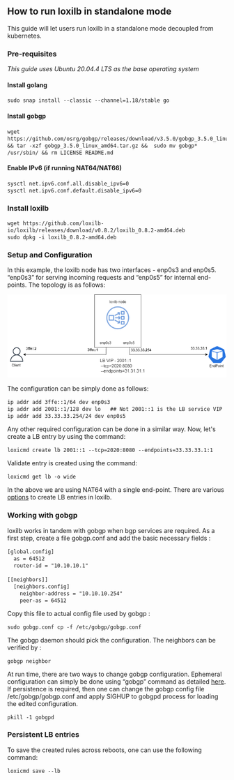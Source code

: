 ## How to run loxilb in standalone mode

This guide will let users run loxilb in a standalone mode decoupled from kubernetes.

### Pre-requisites 

*This guide uses Ubuntu 20.04.4 LTS as the base operating system*

#### Install golang    
```
sudo snap install --classic --channel=1.18/stable go
```

#### Install gobgp   
```
wget https://github.com/osrg/gobgp/releases/download/v3.5.0/gobgp_3.5.0_linux_amd64.tar.gz && tar -xzf gobgp_3.5.0_linux_amd64.tar.gz &&  sudo mv gobgp* /usr/sbin/ && rm LICENSE README.md
```

#### Enable IPv6 (if running NAT64/NAT66)   
```
sysctl net.ipv6.conf.all.disable_ipv6=0
sysctl net.ipv6.conf.default.disable_ipv6=0
```

### Install loxilb 

```
wget https://github.com/loxilb-io/loxilb/releases/download/v0.8.2/loxilb_0.8.2-amd64.deb
sudo dpkg -i loxilb_0.8.2-amd64.deb
```

### Setup and Configuration

In this example, the loxilb node has two interfaces -  enp0s3 and enp0s5. “enp0s3” for serving incoming requests and “enp0s5” for internal end-points. The topology is as follows:

![standalone](photos/standalone.png)

The configuration can be simply done as follows:   
```
ip addr add 3ffe::1/64 dev enp0s3
ip addr add 2001::1/128 dev lo   ## Not 2001::1 is the LB service VIP
ip addr add 33.33.33.254/24 dev enp0s5
```
Any other required configuration can be done in a similar way. Now, let's create a LB entry by using the command:   
```
loxicmd create lb 2001::1 --tcp=2020:8080 --endpoints=33.33.33.1:1
```
Validate entry is created using the command:   
```
loxicmd get lb -o wide
```

In the above we are using NAT64 with a single end-point. There are various [options](https://github.com/loxilb-io/loxilbdocs/blob/main/docs/cmd.md#load-balancer) to create LB entries in loxilb. 

### Working with gobgp

loxilb works in tandem with gobgp when bgp services  are required. As a first step, create a file gobgp.conf and add the basic necessary fields :

```
[global.config]
  as = 64512
  router-id = "10.10.10.1"

[[neighbors]]
  [neighbors.config]
    neighbor-address = "10.10.10.254"
    peer-as = 64512
```

Copy this file to actual config file used by gobgp :   
```
sudo gobgp.conf cp -f /etc/gobgp/gobgp.conf
```

The gobgp daemon should pick the configuration. The neighbors can be verified by :

```
gobgp neighbor
```

At run time, there are two ways to change gobgp configuration. Ephemeral configuration can simply be done using “gobgp” command as detailed [here](https://github.com/osrg/gobgp/blob/master/docs/sources/cli-operations.md). If persistence is required, then one can change the gobgp config file /etc/gobgp/gobgp.conf and apply SIGHUP to gobgpd process for loading the edited configuration.

```
pkill -1 gobgpd
```

### Persistent LB entries

To save the created rules across reboots, one can use the following command:  

```
loxicmd save --lb
```





